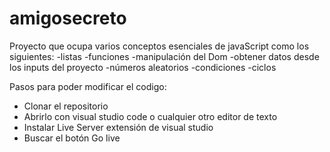 # amigosecreto
Proyecto que ocupa varios conceptos esenciales de javaScript
como los siguientes:
-listas
-funciones
-manipulación del Dom
-obtener datos desde los inputs del proyecto
-números aleatorios
-condiciones
-ciclos

Pasos para poder modificar el codigo:
<ul>
  <li>Clonar el repositorio</li>
  <li>Abrirlo con visual studio code o cualquier otro editor de texto</li>
  <li>Instalar Live Server extensión de visual studio</li>
  <li>Buscar el botón Go live</li>
</ul>
